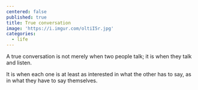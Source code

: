 ```yaml
---
centered: false
published: true
title: True conversation
image: 'https://i.imgur.com/oltiI5r.jpg'
categories:
  - life
---
```

A true conversation
is not merely when two people talk;
it is when they talk and listen.

It is when each one
is at least as interested
in what the other has to say,
as in what they have to say
themselves.
